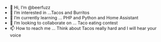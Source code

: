 - 👋 Hi, I’m @beerfuzz
- 👀 I’m interested in ...Tacos and Burritos
- 🌱 I’m currently learning ... PHP and Python and Home Assistant
- 💞️ I’m looking to collaborate on ... Taco eating contest
- 📫 How to reach me ... Think about Tacos really hard and I will hear your voice

<!---
beerfuzz/beerfuzz is a ✨ special ✨ repository because its `README.md` (this file) appears on your GitHub profile.
You can click the Preview link to take a look at your changes.
--->
